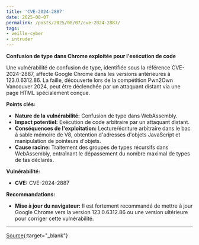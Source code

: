 ```yaml
---
title: 'CVE-2024-2887'
date: 2025-08-07
permalink: /posts/2025/08/07/cve-2024-2887/
tags:
- veille-cyber
- intruder
---
```

**Confusion de type dans Chrome exploitée pour l'exécution de code**

Une vulnérabilité de confusion de type, identifiée sous la référence CVE-2024-2887, affecte Google Chrome dans les versions antérieures à 123.0.6312.86. La faille, découverte lors de la compétition Pwn2Own Vancouver 2024, peut être déclenchée par un attaquant distant via une page HTML spécialement conçue.

**Points clés:**

*   **Nature de la vulnérabilité:** Confusion de type dans WebAssembly.
*   **Impact potentiel:** Exécution de code arbitraire par un attaquant distant.
*   **Conséquences de l'exploitation:** Lecture/écriture arbitraire dans le bac à sable mémoire de V8, obtention d'adresses d'objets JavaScript et manipulation de pointeurs d'objets.
*   **Cause racine:** Traitement des groupes de types récursifs dans WebAssembly, entraînant le dépassement du nombre maximal de types de tas déclarés.

**Vulnérabilité:**

*   **CVE:** CVE-2024-2887

**Recommandations:**

*   **Mise à jour du navigateur:** Il est fortement recommandé de mettre à jour Google Chrome vers la version 123.0.6312.86 ou une version ultérieure pour corriger cette vulnérabilité.

---
[Source](https://cvemon.intruder.io/cves/CVE-2024-2887){:target="_blank"}

